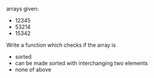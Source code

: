 arrays given:
* 12345
* 53214
* 15342

Write a function which checks if the array is
- sorted
- can be made sorted with interchanging two elements
- none of above

